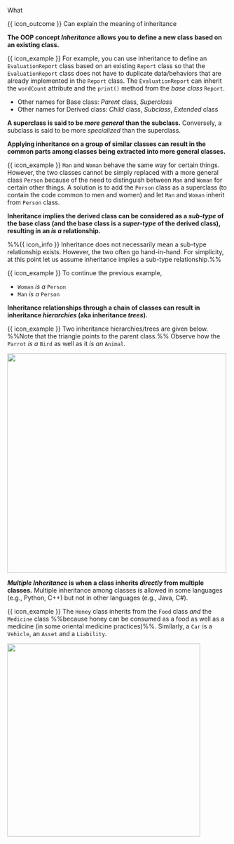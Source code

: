 <span id="title">What</span>

<span id="prereqs"></span>

<span id="outcomes">{{ icon_outcome }} Can explain the meaning of inheritance</span>

<div id="body">

**The OOP concept _Inheritance_ allows you to define a new class based on an existing class.** 

<box>

{{ icon_example }} For example, you can use inheritance to define an `EvaluationReport` class based on an existing `Report` class so that the `EvaluationReport` class does not have to duplicate data/behaviors that are already implemented in the `Report` class. The `EvaluationReport` can inherit the `wordCount` attribute and the `print()` method from the _base class_ `Report`.

</box>

* Other names for Base class: _Parent_ class, _Superclass_
* Other names for Derived class: _Child_ class, _Subclass_, _Extended_ class

**A superclass is said to be _more general_ than the subclass.** Conversely, a subclass is said to be more _specialized_ than the superclass.

**Applying inheritance on a group of similar classes can result in the common parts among classes being extracted into more general classes.** 

<box>

{{ icon_example }} `Man` and `Woman` behave the same way for certain things. However, the two classes cannot be simply replaced with a more general class `Person` because of the need to distinguish between `Man` and `Woman` for certain other things. A solution is to add the `Person` class as a superclass (to contain the code common to men and women) and let `Man` and `Woman` inherit from `Person` class.

</box>

**Inheritance implies the derived class can be considered as a _sub-type_ of the base class (and the base class is a _super-type_ of the derived class), resulting in an _is a_ relationship.**  

%%{{ icon_info }} Inheritance does not necessarily mean a sub-type relationship exists. However, the two often go hand-in-hand. For simplicity, at this point let us assume inheritance implies a sub-type relationship.%%

<box>

{{ icon_example }} To continue the previous example,
* `Woman` _is a_ `Person` 
* `Man` _is a_ `Person`

</box>

**Inheritance relationships through a chain of classes can result in inheritance _hierarchies_ (aka inheritance _trees_).**


<box>

{{ icon_example }} Two inheritance hierarchies/trees are given below. %%Note that the triangle points to the parent class.%% Observe how the `Parrot` _is a_ `Bird` as well as it _is an_ `Animal`.

<img src="{{baseUrl}}/oop/inheritance/what/images/inheritanceTreesExamples.png" width="500" />
<p/>

</box>

**_Multiple Inheritance_ is when a class inherits _directly_ from multiple classes.** Multiple inheritance among classes is allowed in some languages (e.g., Python, C++) but not in other languages (e.g., Java, C#).

<box>

{{ icon_example }} The `Honey` class inherits from the `Food` class _and_ the `Medicine` class %%because honey can be consumed as a food as well as a medicine (in some oriental medicine practices)%%. Similarly, a `Car` is a `Vehicle`, an `Asset` and a `Liability`.

<img src="{{baseUrl}}/oop/inheritance/what/images/multipleInheritanceExamples.png" width="440" />

</box>


</div>

<div id="extras">
 <include src="exercises.md" />
</div>